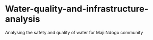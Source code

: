 # Water-quality-and-infrastructure-analysis
Analysing the safety and quality of water for Maji Ndogo community
